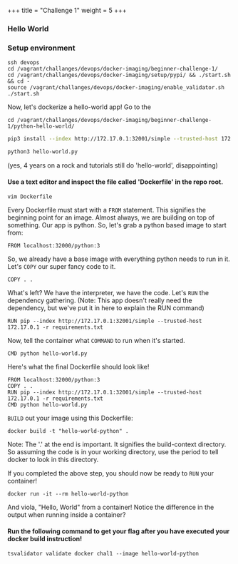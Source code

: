+++
title = "Challenge 1"
weight = 5
+++

### Hello World

### Setup environment
```
ssh devops
cd /vagrant/challanges/devops/docker-imaging/beginner-challenge-1/
cd /vagrant/challanges/devops/docker-imaging/setup/pypi/ && ./start.sh && cd -
source /vagrant/challanges/devops/docker-imaging/enable_validator.sh
./start.sh
```

Now, let's dockerize a hello-world app! Go to the
```
cd /vagrant/challanges/devops/docker-imaging/beginner-challenge-1/python-hello-world/
```


```bash
pip3 install --index http://172.17.0.1:32001/simple --trusted-host 172.17.0.1 -r requirements.txt

python3 hello-world.py
```
(yes, 4 years on a rock and tutorials still do 'hello-world', disappointing)


#### Use a text editor and inspect the file called 'Dockerfile' in the repo root.

`vim Dockerfile`

Every Dockerfile must start with a `FROM` statement. This signifies the beginning point for an image. Almost always, we are building on top of something. Our app is python. So, let's grab a python based image to start from:

`FROM localhost:32000/python:3`

So, we already have a base image with everything python needs to run in it. Let's `COPY` our super fancy code to it.

`COPY . .`

What's left? We have the interpreter, we have the code. Let's `RUN` the dependency gathering.
(Note: This app doesn't really need the dependency, but we've put it in here to explain the RUN command)

`RUN pip --index http://172.17.0.1:32001/simple --trusted-host 172.17.0.1 -r requirements.txt`

Now, tell the container what `COMMAND` to run when it's started.

`CMD python hello-world.py`

Here's what the final Dockerfile should look like!

```Docker
FROM localhost:32000/python:3
COPY . .
RUN pip --index http://172.17.0.1:32001/simple --trusted-host 172.17.0.1 -r requirements.txt
CMD python hello-world.py
```

`BUILD` out your image using this Dockerfile:

`docker build -t "hello-world-python" .`

Note: The '.' at the end is important. It signifies the build-context directory. So assuming the code is in your working directory, use the period to tell docker to look in this directory.

If you completed the above step, you should now be ready to `RUN` your container!

`docker run -it --rm hello-world-python`

And viola,  "Hello, World" from a container!
Notice the difference in the output when running inside a container?


#### Run the following command to get your flag after you have executed your docker build instruction!

`tsvalidator validate docker chal1 --image hello-world-python`
